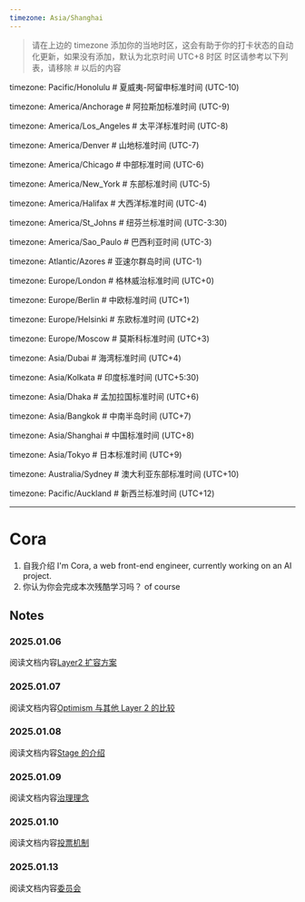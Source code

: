 ```yaml
---
timezone: Asia/Shanghai
---
```


> 请在上边的 timezone 添加你的当地时区，这会有助于你的打卡状态的自动化更新，如果没有添加，默认为北京时间 UTC+8 时区
> 时区请参考以下列表，请移除 # 以后的内容

timezone: Pacific/Honolulu # 夏威夷-阿留申标准时间 (UTC-10)

timezone: America/Anchorage # 阿拉斯加标准时间 (UTC-9)

timezone: America/Los_Angeles # 太平洋标准时间 (UTC-8)

timezone: America/Denver # 山地标准时间 (UTC-7)

timezone: America/Chicago # 中部标准时间 (UTC-6)

timezone: America/New_York # 东部标准时间 (UTC-5)

timezone: America/Halifax # 大西洋标准时间 (UTC-4)

timezone: America/St_Johns # 纽芬兰标准时间 (UTC-3:30)

timezone: America/Sao_Paulo # 巴西利亚时间 (UTC-3)

timezone: Atlantic/Azores # 亚速尔群岛时间 (UTC-1)

timezone: Europe/London # 格林威治标准时间 (UTC+0)

timezone: Europe/Berlin # 中欧标准时间 (UTC+1)

timezone: Europe/Helsinki # 东欧标准时间 (UTC+2)

timezone: Europe/Moscow # 莫斯科标准时间 (UTC+3)

timezone: Asia/Dubai # 海湾标准时间 (UTC+4)

timezone: Asia/Kolkata # 印度标准时间 (UTC+5:30)

timezone: Asia/Dhaka # 孟加拉国标准时间 (UTC+6)

timezone: Asia/Bangkok # 中南半岛时间 (UTC+7)

timezone: Asia/Shanghai # 中国标准时间 (UTC+8)

timezone: Asia/Tokyo # 日本标准时间 (UTC+9)

timezone: Australia/Sydney # 澳大利亚东部标准时间 (UTC+10)

timezone: Pacific/Auckland # 新西兰标准时间 (UTC+12)

---

# Cora

1. 自我介绍
   I'm Cora, a web front-end engineer, currently working on an AI project.
2. 你认为你会完成本次残酷学习吗？
   of course

## Notes

<!-- Content_START -->

### 2025.01.06

阅读文档内容[Layer2 扩容方案](https://docs.optimism.io/stack/rollup/overview)

### 2025.01.07

阅读文档内容[Optimism 与其他 Layer 2 的比较](https://learnblockchain.cn/article/3703)

### 2025.01.08

阅读文档内容[Stage 的介绍](https://medium.com/l2beat/introducing-stages-a-framework-to-evaluate-rollups-maturity-d290bb22befe)

### 2025.01.09

阅读文档内容[治理理念](https://community.optimism.io/welcome/welcome-overview)

### 2025.01.10

阅读文档内容[投票机制](https://github.com/ethereum-optimism/OPerating-manual/blob/main/manual.md)

### 2025.01.13

阅读文档内容[委员会](https://gov.optimism.io/search?q=council)

<!-- Content_END -->
